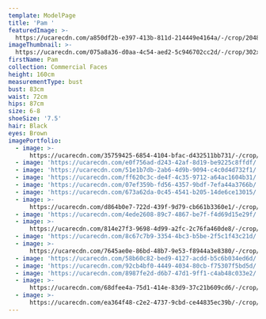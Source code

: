 ```yaml
---
template: ModelPage
title: 'Pam '
featuredImage: >-
  https://ucarecdn.com/a850df2b-e397-413b-811d-214449e4164a/-/crop/2048x927/0,251/-/preview/
imageThumbnail: >-
  https://ucarecdn.com/075a8a36-d0aa-4c54-aed2-5c946702cc2d/-/crop/302x426/485,722/-/preview/
firstName: Pam
collection: Commercial Faces
height: 160cm
measurementType: bust
bust: 83cm
waist: 72cm
hips: 87cm
size: 6-8
shoeSize: '7.5'
hair: Black
eyes: Brown
imagePortfolio:
  - image: >-
      https://ucarecdn.com/35759425-6854-4104-bfac-d432511bb731/-/crop/956x1313/138,666/-/preview/
  - image: 'https://ucarecdn.com/e0f756ad-d243-42af-8d19-be9225c8ffdf/'
  - image: 'https://ucarecdn.com/51e1b7db-2ab6-4d9b-9094-c4c0d4d732f1/'
  - image: 'https://ucarecdn.com/ff620c3c-de4f-4c35-9712-a64ac1604b31/'
  - image: 'https://ucarecdn.com/07ef359b-fd56-4357-9bdf-7efa44a3766b/'
  - image: 'https://ucarecdn.com/673a62da-0c45-4541-b205-14de6ce13015/'
  - image: >-
      https://ucarecdn.com/d864b0e7-722d-439f-9d79-cb661b3360e1/-/crop/635x702/0,249/-/preview/
  - image: 'https://ucarecdn.com/4ede2608-89c7-4867-be7f-f4d69d15e29f/'
  - image: >-
      https://ucarecdn.com/814e27f3-9698-4d99-a2fc-2c76fa460de8/-/crop/1366x1788/0,260/-/preview/
  - image: 'https://ucarecdn.com/8c67c7b9-3354-4bc3-b5be-2f5c1f43c21d/'
  - image: >-
      https://ucarecdn.com/7645ae0e-86bd-48b7-9e53-f8944a3e8380/-/crop/1366x1738/0,310/-/preview/
  - image: 'https://ucarecdn.com/58b60c82-bed9-4127-acdd-b5c6b034ed6d/'
  - image: 'https://ucarecdn.com/92cb4bf0-4449-4034-80cb-f75307f5bd5d/'
  - image: 'https://ucarecdn.com/8987fe2d-d6b7-47d1-9ff1-c4ab48c033e2/'
  - image: >-
      https://ucarecdn.com/68dfee4a-75d1-414e-83d9-37c21b609cd6/-/crop/462x659/0,34/-/preview/
  - image: >-
      https://ucarecdn.com/ea364f48-c2e2-4737-9cbd-ce44835ec39b/-/crop/1089x1529/84,519/-/preview/
---
```



